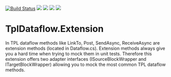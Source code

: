 ﻿[![Build Status](https://dev.azure.com/andreasmewald/ExtensionsDataflow/_apis/build/status/moerwald.TplDataflow.Extension?branchName=master)](https://dev.azure.com/andreasmewald/ExtensionsDataflow/_build/latest?definitionId=5?branchName=master) 
 [![](https://img.shields.io/azure-devops/coverage/andreasmewald/ExtensionsDataflow/5.svg)](https://dev.azure.com/andreasmewald/ExtensionsDataflow)
 [![](https://img.shields.io/azure-devops/tests/andreasmewald/ExtensionsDataflow/5.svg)](https://dev.azure.com/andreasmewald/ExtensionsDataflow)
 [![](https://img.shields.io/nuget/v/TplDataFlow.Extension.svg)](https://www.nuget.org/packages/TplDataFlow.Extension/)
 [![](https://img.shields.io/nuget/dt/TplDataFlow.Extension.svg)](https://www.nuget.org/packages/TplDataFlow.Extension/)
 
 
 
 # TplDataflow.Extension

In TPL dataflow methods like LinkTo, Post, SendAsync, ReceiveAsync are extension methods (located in Dataflow.cs). Extension methods always give you a hard time when trying to mock them in unit tests. Therefore this extension offers two adapter interfaces (ISourceBlockWrapper and ITargetBlockWrapper) allowing you to mock the most common TPL dataflow methods.
